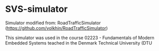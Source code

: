 # SVS-simulator
Simulator modified from: RoadTrafficSimulator (https://github.com/volkhin/RoadTrafficSimulator)

This simulator was used in the course 02223 - Fundamentals of Modern Embedded Systems teached in the Denmark Technical University (DTU
